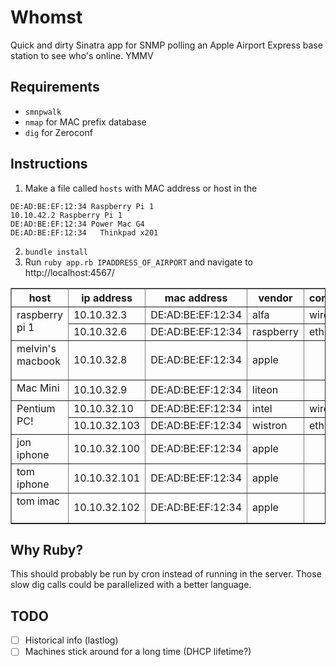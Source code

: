 # Whomst

Quick and dirty Sinatra app for SNMP polling an Apple Airport Express base station to see who's online. YMMV

## Requirements

* `smnpwalk`
* `nmap` for MAC prefix database
* `dig` for Zeroconf

## Instructions

1. Make a file called `hosts` with MAC address or host in the
```
DE:AD:BE:EF:12:34 Raspberry Pi 1
10.10.42.2 Raspberry Pi 1
DE:AD:BE:EF:12:34 Power Mac G4
DE:AD:BE:EF:12:34	Thinkpad x201

```
2. `bundle install`
3. Run `ruby app.rb IPADDRESS_OF_AIRPORT` and navigate to http://localhost:4567/

<table border="1">
    <tbody><tr>
      <th>host</th>
      <th>ip address</th>
      <th>mac address</th>
      <th>vendor</th>
      <th>comment</th>
      <th>zeroconf</th>
    </tr>
      <tr>
        <td valign="top" rowspan="2">raspberry pi 1</td>
      <td>10.10.32.3</td>
      <td>DE:AD:BE:EF:12:34</td>
      <td>alfa</td>
      <td> wireless</td>
        <td valign="top" rowspan="2"><pre>raspberrypi.local.</pre></td>
    </tr>
    <tr>
      <td>10.10.32.6</td>
      <td>DE:AD:BE:EF:12:34</td>
      <td>raspberry</td>
      <td> ethernet</td>
    </tr>
    <tr>
        <td valign="top" rowspan="1">melvin's macbook</td>
      <td>10.10.32.8</td>
      <td>DE:AD:BE:EF:12:34</td>
      <td>apple</td>
      <td></td>
        <td valign="top" rowspan="1"><pre>melvin.local.
"model=macbookpro3,3" "osxvers=7"</pre></td>
    </tr>
    <tr>
        <td valign="top" rowspan="1">Mac Mini</td>
      <td>10.10.32.9</td>
      <td>DE:AD:BE:EF:12:34</td>
      <td>liteon</td>
      <td></td>
        <td valign="top" rowspan="1"><pre></pre></td>
    </tr>
    <tr>
        <td valign="top" rowspan="2">Pentium PC!</td>
      <td>10.10.32.10</td>
      <td>DE:AD:BE:EF:12:34</td>
      <td>intel</td>
      <td> wireless</td>
        <td valign="top" rowspan="2"><pre>windowsxp.local.</pre></td>
    </tr>
    <tr>
      <td>10.10.32.103</td>
      <td>DE:AD:BE:EF:12:34</td>
      <td>wistron</td>
      <td> ethernet</td>
    </tr>
    <tr>
        <td valign="top" rowspan="1">jon iphone</td>
      <td>10.10.32.100</td>
      <td>DE:AD:BE:EF:12:34</td>
      <td>apple</td>
      <td></td>
        <td valign="top" rowspan="1"><pre></pre></td>
    </tr>
    <tr>
        <td valign="top" rowspan="1">tom iphone</td>
      <td>10.10.32.101</td>
      <td>DE:AD:BE:EF:12:34</td>
      <td>apple</td>
      <td></td>
        <td valign="top" rowspan="1"><pre></pre></td>
    </tr>
    <tr>
        <td valign="top" rowspan="1">tom imac</td>
      <td>10.10.32.102</td>
      <td>DE:AD:BE:EF:12:34</td>
      <td>apple</td>
      <td></td>
        <td valign="top" rowspan="1"><pre>tom-imac.local.</pre></td>
    </tr>
</tbody></table>

## Why Ruby?

This should probably be run by cron instead of running in the server.
Those slow dig calls could be parallelized with a better language.

## TODO

* [ ] Historical info (lastlog)
* [ ] Machines stick around for a long time (DHCP lifetime?)

<!--
Anonymize MAC addresses:
1,$ s/([0-9A-Fa-f]{2}[:-]){5}([0-9A-Fa-f]{2})/DE:AD:BE:EF:12:34/
-->
